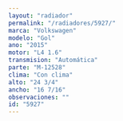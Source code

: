 ```yaml
---
layout: "radiador"
permalink: "/radiadores/5927/"
marca: "Volkswagen"
modelo: "Gol"
ano: "2015"
motor: "L4 1.6"
transmision: "Automática"
parte: "M-12528"
clima: "Con clima"
alto: "24 3/4"
ancho: "16 7/16"
observaciones: ""
id: "5927"
---
```


